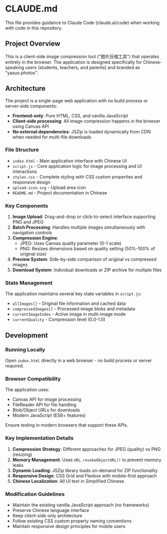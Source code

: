 # CLAUDE.md

This file provides guidance to Claude Code (claude.ai/code) when working with code in this repository.

## Project Overview

This is a client-side image compression tool ("图片压缩工具") that operates entirely in the browser. The application is designed specifically for Chinese-speaking users (students, teachers, and parents) and branded as "yasuo.photos".

## Architecture

The project is a single-page web application with no build process or server-side components:

- **Frontend-only**: Pure HTML, CSS, and vanilla JavaScript
- **Client-side processing**: All image compression happens in the browser using Canvas API
- **No external dependencies**: JSZip is loaded dynamically from CDN when needed for multi-file downloads

### File Structure

- `index.html` - Main application interface with Chinese UI
- `script.js` - Core application logic for image processing and UI interactions
- `styles.css` - Complete styling with CSS custom properties and responsive design
- `upload-icon.svg` - Upload area icon
- `README.md` - Project documentation in Chinese

### Key Components

1. **Image Upload**: Drag-and-drop or click-to-select interface supporting PNG and JPEG
2. **Batch Processing**: Handles multiple images simultaneously with navigation controls
3. **Compression Engine**: 
   - JPEG: Uses Canvas quality parameter (0-1 scale)
   - PNG: Resizes dimensions based on quality setting (50%-100% of original size)
4. **Preview System**: Side-by-side comparison of original vs compressed images
5. **Download System**: Individual downloads or ZIP archive for multiple files

### State Management

The application maintains several key state variables in `script.js`:
- `allImages[]` - Original file information and cached data
- `compressedImages[]` - Processed image blobs and metadata
- `currentImageIndex` - Active image in multi-image mode
- `currentQuality` - Compression level (0.0-1.0)

## Development

### Running Locally

Open `index.html` directly in a web browser - no build process or server required.

### Browser Compatibility

The application uses:
- Canvas API for image processing
- FileReader API for file handling
- Blob/Object URLs for downloads
- Modern JavaScript (ES6+ features)

Ensure testing in modern browsers that support these APIs.

### Key Implementation Details

1. **Compression Strategy**: Different approaches for JPEG (quality) vs PNG (resizing)
2. **Memory Management**: Uses `URL.revokeObjectURL()` to prevent memory leaks
3. **Dynamic Loading**: JSZip library loads on-demand for ZIP functionality
4. **Responsive Design**: CSS Grid and Flexbox with mobile-first approach
5. **Chinese Localization**: All UI text in Simplified Chinese

### Modification Guidelines

- Maintain the existing vanilla JavaScript approach (no frameworks)
- Preserve Chinese language interface
- Keep client-side only architecture
- Follow existing CSS custom property naming conventions
- Maintain responsive design principles for mobile users